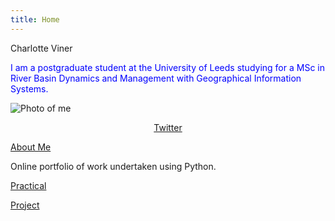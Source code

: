 ```yaml
---
title: Home
---
```


Charlotte Viner

<span style = "color:blue">I am a postgraduate student at the University of Leeds studying for a MSc in River Basin Dynamics and Management with Geographical Information Systems.</span>

![Photo of me](https://charlotteviner.github.io/images/profilephoto.jpg)

<p style="text-align:center"><a href="https://twitter.com/charlotteviner" target ="_blank">Twitter</a></p>

[About Me](https://charlotteviner.github.io/aboutme.html)

Online portfolio of work undertaken using Python.

[Practical](https://charlotteviner.github.io/practical.html)

[Project](https://charlotteviner.github.io/index2.html)
